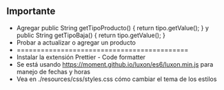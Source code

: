 
## Importante
- Agregar public String getTipoProducto() { return tipo.getValue(); } y public String getTipoBaja() { return tipo.getValue(); }
- Probar a actualizar o agregar un producto
- ===========================================  
- Instalar la extensión Prettier - Code formatter
- Se está usando https://moment.github.io/luxon/es6/luxon.min.js para manejo de fechas y horas
- Vea en ./resources/css/styles.css cómo cambiar el tema de los estilos
